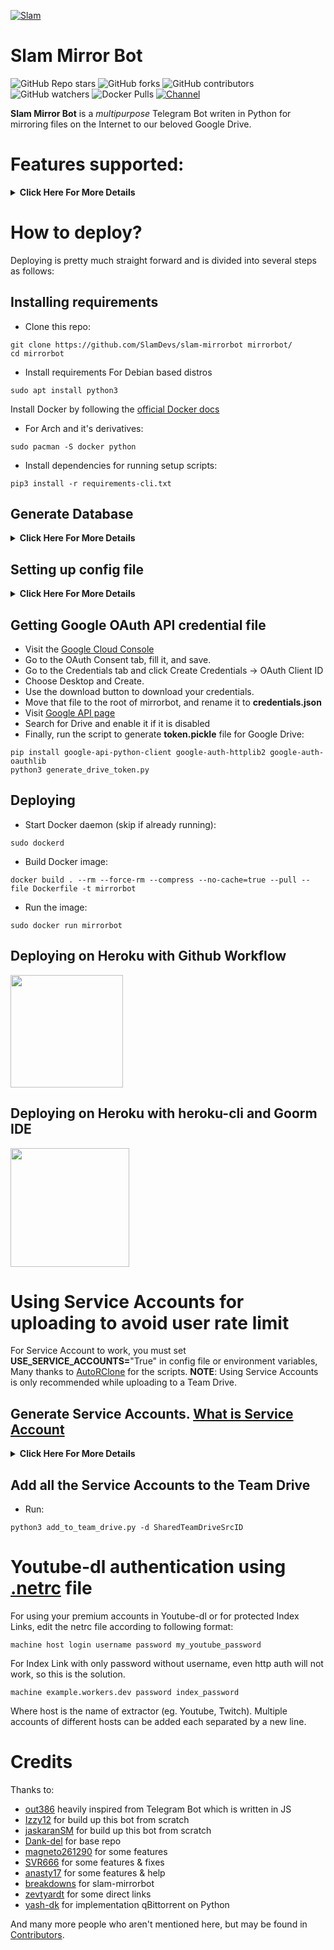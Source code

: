 [![Slam](https://telegra.ph/file/db03910496f06094f1f7a.jpg)](https://youtu.be/Pk_TthHfLeE)

# Slam Mirror Bot
![GitHub Repo stars](https://img.shields.io/github/stars/SlamDevs/slam-mirrorbot?color=blue&style=flat)
![GitHub forks](https://img.shields.io/github/forks/SlamDevs/slam-mirrorbot?color=green&style=flat)
![GitHub contributors](https://img.shields.io/github/contributors/SlamDevs/slam-mirrorbot?style=flat)
![GitHub watchers](https://img.shields.io/github/watchers/SlamDevs/slam-mirrorbot)
![Docker Pulls](https://img.shields.io/docker/pulls/breakdowns/mega-sdk-python?label=Docker%20Pull)
[![Channel](https://img.shields.io/badge/Join%20Channel-!-red)](https://t.me/SlamMirrorUpdates)

**Slam Mirror Bot** is a _multipurpose_ Telegram Bot writen in Python for mirroring files on the Internet to our beloved Google Drive.

# Features supported:
<details>
    <summary><b>Click Here For More Details</b></summary>

## Additional Features
- qBittorrent supported
- Updater (**NOTE**: You must upload your **token.pickle** to Index and fill your **token.pickle** url to **TOKEN_PICKLE_URL**, because your **token.pickle** will deleted after update, for more info please check [Setting up config file](https://github.com/SlamDevs/slam-mirrorbot/tree/master#setting-up-config-file))
- Limiting size Torrent/Direct, Tar/Unzip, Mega, cloning Google Drive support
- Stop duplicate cloning Google Drive & mirroring Mega support
- Tar/Unzip Google Drive link support
- Select files from Torrent before downloading
- Sudo with Database support
- Multiple Trackers support
- Extracting **tar.xz** support
- Counting Google Drive link
- Heroku config support
- View Link button
- Shell and Executor
- Speedtest
- Torrent search Supported:
```
nyaa.si, sukebei, 1337x, piratebay,
tgx, yts, eztv, torlock, rarbg
```
- Direct links Supported:
```
letsupload.io, hxfile.co, anonfiles.com, bayfiles.com, antfiles,
fembed.com, fembed.net, femax20.com, layarkacaxxi.icu, fcdn.stream,
sbplay.org, naniplay.com, naniplay.nanime.in, naniplay.nanime.biz, sbembed.com,
streamtape.com, streamsb.net, feurl.com, pixeldrain.com, racaty.net,
1fichier.com, 1drv.ms (Only works for file not folder or business account),
uptobox.com (Uptobox account must be premium), solidfiles.com
```

## From Original Repos
- Mirroring direct download links, Torrent, and Telegram files to Google Drive
- Mirroring Mega.nz links to Google Drive (If your Mega account not premium, it will limit 5GB/6 hours)
- Copy files from someone's Drive to your Drive (Using Autorclone)
- Download/Upload progress, Speeds and ETAs
- Mirror all Youtube-dl supported links
- Docker support
- Uploading to Team Drive
- Index Link support
- Service Account support
- Delete files from Drive
- Shortener support
- Custom Filename (Only for URL, Telegram files and Youtube-dl. Not for Mega links and Magnet/Torrents)
- Extracting password protected files, using custom filename and download from password protected Index Links see these examples:
<p><a href="https://telegra.ph/Magneto-Python-Aria---Custom-Filename-Examples-01-20"> <img src="https://img.shields.io/badge/see%20on%20telegraph-grey?style=for-the-badge" width="190""/></a></p>

- Extract these filetypes and uploads to Google Drive
```
ZIP, RAR, TAR, 7z, ISO, WIM, CAB, GZIP, BZIP2, 
APM, ARJ, CHM, CPIO, CramFS, DEB, DMG, FAT, 
HFS, LZH, LZMA, LZMA2, MBR, MSI, MSLZ, NSIS, 
NTFS, RPM, SquashFS, UDF, VHD, XAR, Z.
```

</details>

# How to deploy?
Deploying is pretty much straight forward and is divided into several steps as follows:
## Installing requirements

- Clone this repo:
```
git clone https://github.com/SlamDevs/slam-mirrorbot mirrorbot/
cd mirrorbot
```

- Install requirements
For Debian based distros
```
sudo apt install python3
```
Install Docker by following the [official Docker docs](https://docs.docker.com/engine/install/debian/)

- For Arch and it's derivatives:
```
sudo pacman -S docker python
```
- Install dependencies for running setup scripts:
```
pip3 install -r requirements-cli.txt
```
## Generate Database
<details>
    <summary><b>Click Here For More Details</b></summary>

**1. Using ElephantSQL**
- Go to https://elephantsql.com/ and create account (skip this if you already have ElephantSQL account)
- Hit **Create New Instance**
- Follow the further instructions in the screen
- Hit **Select Region**
- Hit **Review**
- Hit **Create instance**
- Select your database name
- Copy your database url, and fill to **DATABASE_URL** in config

**2. Using Heroku PostgreSQL**
<p><a href="https://dev.to/prisma/how-to-setup-a-free-postgresql-database-on-heroku-1dc1"> <img src="https://img.shields.io/badge/see%20on%20dev.to-black?style=for-the-badge&logo=dev-dot-to" width="190""/></a></p>

</details>

## Setting up config file
<details>
    <summary><b>Click Here For More Details</b></summary>

```
cp config_sample.env config.env
```
- Remove the first line saying:
```
_____REMOVE_THIS_LINE_____=True
```
Fill up rest of the fields. Meaning of each fields are discussed below:
### Required Field
- **BOT_TOKEN**: The Telegram bot token that you get from [@BotFather](https://t.me/BotFather)
- **TELEGRAM_API**: This is to authenticate to your Telegram account for downloading Telegram files. You can get this from https://my.telegram.org DO NOT put this in quotes.
- **TELEGRAM_HASH**: This is to authenticate to your Telegram account for downloading Telegram files. You can get this from https://my.telegram.org
- **OWNER_ID**: The Telegram user ID (not username) of the Owner of the bot
- **GDRIVE_FOLDER_ID**: This is the folder ID of the Google Drive Folder to which you want to upload all the mirrors.
- **DOWNLOAD_DIR**: The path to the local folder where the downloads should be downloaded to
- **DOWNLOAD_STATUS_UPDATE_INTERVAL**: A short interval of time in seconds after which the Mirror progress message is updated. (I recommend to keep it `5` seconds at least)  
- **AUTO_DELETE_MESSAGE_DURATION**: Interval of time (in seconds), after which the bot deletes it's message (and command message) which is expected to be viewed instantly. (**Note**: Set to `-1` to never automatically delete messages)
- **UPSTREAM_REPO**: Link for Bot Upstream Repo, if you want default update, fill `https://github.com/SlamDevs/slam-mirrorbot`.
- **UPSTREAM_BRANCH**: Branch name for Bot Upstream Repo, fill `master`.
### Optional Field
- **ACCOUNTS_ZIP_URL**: Only if you want to load your Service Account externally from an Index Link. Archive the accounts folder to a zip file. Fill this with the direct link of that file.
- **TOKEN_PICKLE_URL**: Only if you want to load your **token.pickle** externally from an Index Link. Fill this with the direct link of that file.
- **DATABASE_URL**: Your Database URL. See [Generate Database](https://github.com/SlamDevs/slam-mirrorbot/tree/master#generate-database) to generate database (**NOTE**: If you use database you can save your sudo id permanent using `/addsudo` command).
- **AUTHORIZED_CHATS**: Fill user_id and chat_id (not username) of you want to authorize, Seprate them with space, Examples: `-0123456789 -1122334455 6915401739`.
- **SUDO_USERS**: Fill user_id (not username) of you want to sudoers, Seprate them with space, Examples: `0123456789 1122334455 6915401739` (**NOTE**: If you want save sudo id permanent without database, you must fill your sudo id there).
- **IS_TEAM_DRIVE**: Set to `True` if `GDRIVE_FOLDER_ID` is from a Team Drive else `False` or Leave it empty.
- **USE_SERVICE_ACCOUNTS**: (Leave empty if unsure) Whether to use Service Accounts or not. For this to work see [Using Service Accounts](https://github.com/SlamDevs/slam-mirrorbot#generate-service-accounts-what-is-service-account) section below.
- **INDEX_URL**: Refer to https://gitlab.com/ParveenBhadooOfficial/Google-Drive-Index The URL should not have any trailing '/'
- **MEGA_API_KEY**: Mega.nz api key to mirror mega.nz links. Get it from [Mega SDK Page](https://mega.nz/sdk)
- **MEGA_EMAIL_ID**: Your email id you used to sign up on mega.nz for using premium accounts (Leave th)
- **MEGA_PASSWORD**: Your password for your mega.nz account
- **BLOCK_MEGA_FOLDER**: If you want to remove mega.nz folder support, set it to `True`.
- **BLOCK_MEGA_LINKS**: If you want to remove mega.nz mirror support, set it to `True`.
- **STOP_DUPLICATE**: (Leave empty if unsure) if this field is set to `True`, bot will check file in Drive, if it is present in Drive, downloading or cloning will be stopped. (**Note**: File will be checked using filename, not using filehash, so this feature is not perfect yet)
- **CLONE_LIMIT**: To limit cloning Google Drive (leave space between number and unit, Available units is (gb or GB, tb or TB), Examples: `100 gb, 100 GB, 10 tb, 10 TB`
- **MEGA_LIMIT**: To limit downloading Mega (leave space between number and unit, Available units is (gb or GB, tb or TB), Examples: `100 gb, 100 GB, 10 tb, 10 TB`
- **TORRENT_DIRECT_LIMIT**: To limit the Torrent/Direct mirror size, Leave space between number and unit. Available units is (gb or GB, tb or TB), Examples: `100 gb, 100 GB, 10 tb, 10 TB`
- **TAR_UNZIP_LIMIT**: To limit mirroring as Tar or unzipmirror. Available units is (gb or GB, tb or TB), Examples: `100 gb, 100 GB, 10 tb, 10 TB`
- **VIEW_LINK**: View Link button to open file Index Link in browser instead of direct download link, you can figure out if it's compatible with your Index code or not, open any video from you Index and check if the END of link from browser link bar is `?a=view`, if yes make it `True` it will work (Compatible with [Bhadoo Index](https://gitlab.com/ParveenBhadooOfficial/Google-Drive-Index) Code)
- **UPTOBOX_TOKEN**: Uptobox token to mirror uptobox links. Get it from [Uptobox Premium Account](https://uptobox.com/my_account).
- **HEROKU_EMAIL**: Heroku Account email Id in which the above app will be deployed (**NOTE**: Only needed if you deploying on Heroku with Github Workflow).
- **HEROKU_API_KEY**: (Only if you deploying on Heroku) Your Heroku API key, get it from https://dashboard.heroku.com/account.
- **HEROKU_APP_NAME**: (Only if you deploying on Heroku) Your Heroku app name.
- **IGNORE_PENDING_REQUESTS**: If you want the bot to ignore pending requests after it restarts, set this to `True`.
- **STATUS_LIMIT**: Status limit with buttons (**NOTE**: Recommend limit status to `4` tasks max).
- **IS_VPS**: (Only for VPS) Set it to `True` if you use VPS
- **SERVER_PORT**: (Only for VPS) Your VPS port
- **BASE_URL_OF_BOT**: (Required for Heroku) Valid BASE URL of where the bot is deploy. Ip/domain of your bot like `http://myip` or if you have chosen other port then `80` then `http://myip:port`, for Heroku fill `https://yourappname.herokuapp.com` (**NOTE**: No slash at the end)
- **SHORTENER_API**: Fill your Shortener api key if you are using Shortener.
- **SHORTENER**: if you want to use Shortener in Gdrive and index link, fill Shortener url here. Examples:
```
exe.io, gplinks.in, shrinkme.io, urlshortx.com, shortzon.com
```

Above are the supported url Shorteners. Except these only some url Shorteners are supported.
### Add more buttons (Optional Field)
Three buttons are already added of Drive Link, Index Link, and View Link, you can add extra buttons, if you don't know what are below entries, simply leave them, don't fill anything in them.
- **BUTTON_FOUR_NAME**:
- **BUTTON_FOUR_URL**:
- **BUTTON_FIVE_NAME**:
- **BUTTON_FIVE_URL**:
- **BUTTON_SIX_NAME**:
- **BUTTON_SIX_URL**:

</details>

## Getting Google OAuth API credential file
- Visit the [Google Cloud Console](https://console.developers.google.com/apis/credentials)
- Go to the OAuth Consent tab, fill it, and save.
- Go to the Credentials tab and click Create Credentials -> OAuth Client ID
- Choose Desktop and Create.
- Use the download button to download your credentials.
- Move that file to the root of mirrorbot, and rename it to **credentials.json**
- Visit [Google API page](https://console.developers.google.com/apis/library)
- Search for Drive and enable it if it is disabled
- Finally, run the script to generate **token.pickle** file for Google Drive:
```
pip install google-api-python-client google-auth-httplib2 google-auth-oauthlib
python3 generate_drive_token.py
```

## Deploying

- Start Docker daemon (skip if already running):
```
sudo dockerd
```
- Build Docker image:
```
docker build . --rm --force-rm --compress --no-cache=true --pull --file Dockerfile -t mirrorbot
```
- Run the image:
```
sudo docker run mirrorbot
```

## Deploying on Heroku with Github Workflow
<p><a href="https://github.com/SlamDevs/slam-mirrorbot/blob/master/heroku-guide.md"> <img src="https://img.shields.io/badge/Deploy%20Guide-blueviolet?style=for-the-badge&logo=heroku" width="180""/></a></p>

## Deploying on Heroku with heroku-cli and Goorm IDE
<p><a href="https://telegra.ph/How-to-Deploy-a-Mirror-Bot-to-Heroku-with-CLI-05-06"> <img src="https://img.shields.io/badge/see%20on%20telegraph-grey?style=for-the-badge" width="190""/></a></p>

# Using Service Accounts for uploading to avoid user rate limit
For Service Account to work, you must set **USE_SERVICE_ACCOUNTS=**"True" in config file or environment variables, 
Many thanks to [AutoRClone](https://github.com/xyou365/AutoRclone) for the scripts.
**NOTE**: Using Service Accounts is only recommended while uploading to a Team Drive.

## Generate Service Accounts. [What is Service Account](https://cloud.google.com/iam/docs/service-accounts)
<details>
    <summary><b>Click Here For More Details</b></summary>

Let us create only the Service Accounts that we need. 
**Warning**: abuse of this feature is not the aim of this project and we do **NOT** recommend that you make a lot of projects, just one project and 100 SAs allow you plenty of use, its also possible that over abuse might get your projects banned by Google. 

**NOTE:** 1 Service Account can copy around 750gb a day, 1 project can make 100 Service Accounts so that's 75tb a day, for most users this should easily suffice.
```
python3 gen_sa_accounts.py --quick-setup 1 --new-only
```
A folder named accounts will be created which will contain keys for the Service Accounts.

Or you can create Service Accounts to current project, no need to create new one

- List your projects ids
```
python3 gen_sa_accounts.py --list-projects
```
- Enable services automatically by this command
```
python3 gen_sa_accounts.py --enable-services $PROJECTID
```
- Create Sevice Accounts to current project
```
python3 gen_sa_accounts.py --create-sas $PROJECTID
```
- Download Sevice Accounts as accounts folder
```
python3 gen_sa_accounts.py --download-keys $PROJECTID
```
If you want to add Service Accounts to Google Group, follow these steps

- Mount accounts folder
```
cd accounts
```
- Grab emails form all accounts to emails.txt file that would be created in accounts folder
```
grep -oPh '"client_email": "\K[^"]+' *.json > emails.txt
```
- Unmount acounts folder
```
cd -
```
Then add emails from emails.txt to Google Group, after that add Google Group to your Shared Drive and promote it to manager.

**NOTE**: If you have created SAs in past from this script, you can also just re download the keys by running:
```
python3 gen_sa_accounts.py --download-keys project_id
```

</details>

## Add all the Service Accounts to the Team Drive
- Run:
```
python3 add_to_team_drive.py -d SharedTeamDriveSrcID
```

# Youtube-dl authentication using [.netrc](https://github.com/SlamDevs/slam-mirrorbot/blob/master/.netrc) file
For using your premium accounts in Youtube-dl or for protected Index Links, edit the netrc file according to following format:
```
machine host login username password my_youtube_password
```
For Index Link with only password without username, even http auth will not work, so this is the solution.
```
machine example.workers.dev password index_password
```
Where host is the name of extractor (eg. Youtube, Twitch). Multiple accounts of different hosts can be added each separated by a new line.

# Credits

Thanks to:
- [out386](https://github.com/out386) heavily inspired from Telegram Bot which is written in JS
- [Izzy12](https://github.com/lzzy12) for build up this bot from scratch
- [jaskaranSM](https://github.com/jaskaranSM) for build up this bot from scratch
- [Dank-del](https://github.com/Dank-del) for base repo
- [magneto261290](https://github.com/magneto261290) for some features
- [SVR666](https://github.com/SVR666) for some features & fixes
- [anasty17](https://github.com/anasty17) for some features & help
- [breakdowns](https://github.com/breakdowns) for slam-mirrorbot
- [zevtyardt](https://github.com/zevtyardt) for some direct links
- [yash-dk](https://github.com/yash-dk) for implementation qBittorrent on Python

And many more people who aren't mentioned here, but may be found in [Contributors](https://github.com/SlamDevs/slam-mirrorbot/graphs/contributors).
